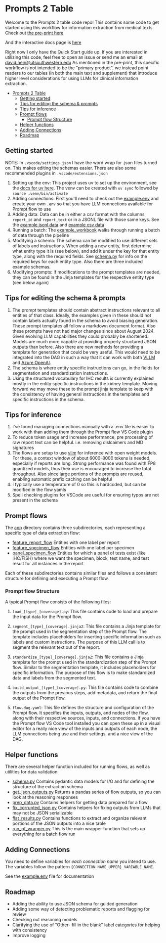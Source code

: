 # Prompts 2 Table

Welcome to the Prompts 2 table code repo! This contains some code to get started using this workflow for information extraction from medical texts
Check out [the pre-print here](https://www.medrxiv.org/content/10.1101/2025.02.11.25322107v1)

And the interactive docs page is [here](https://davidhein96.github.io/prompts_to_table/)

Right now I only have the Quick Start guide up. If you are interested in utilizing this code, feel free to open an issue or send me an email at david.hein@utsouthwestern.edu
As mentioned in the pre-print, this specific workflow is not intended to be the "primary product", we instead point readers to our tables (in both the main text and supplement) that introduce higher level considerations for using LLMs for clinical information extraction.

- [Prompts 2 Table](#prompts-2-table)
  - [Getting started](#getting-started)
  - [Tips for editing the schema \& prompts](#tips-for-editing-the-schema--prompts)
  - [Tips for inference](#tips-for-inference)
  - [Prompt flows](#prompt-flows)
    - [Prompt flow Structure](#prompt-flow-structure)
  - [Helper functions](#helper-functions)
  - [Adding Connections](#adding-connections)
  - [Roadmap](#roadmap)

## Getting started

NOTE: In `.vscode/settings.json` I have the word wrap for .json files turned on. This makes editing the schemas easier. There are also some recommended plugins in `.vscode/extensions.json`

1. Setting up the env: This project uses uv to set up the environment, see the [docs for uv here](https://docs.astral.sh/uv/getting-started/installation/). The venv can be created with `uv sync` followed by `source .venv/bin/activate`
2. Adding connections: First you'll need to check out the [example.env](example.env) and create your own `.env` so that you have LLM connections available for Prompt flow to use
3. Adding data: Data can be in either a csv format with the columns `report_id` and `report_text` or in a JSONL file with those same keys. See the [example jsonl data](/example_data/input/example_jsonl_data.jsonl) and [example csv data](/example_data/input/example_csv_data.csv)
4. Running a batch: The [example_workbook](/example_workflow_notebook.ipynb) walks through running a batch of data through the pipeline
5. Modifying a schema: The schema can be modified to use different sets of labels and instructions. When adding a new entity, first determine what entity type it is (see below), and add it under the key for that entity type, along with the required fields. See [schema.py](/app/helper_functions/schema.py) for info on the required keys for each entity type. Also there are three included example schemas.
6. Modifying prompts: If modifications to the prompt templates are needed, they can be found in the Jinja templates for the respective entity type (see below again)

## Tips for editing the schema & prompts

1. The prompt templates should contain abstract instructions relevant to all entities of that class. Ideally, the examples given in these should not contain labels actually found in the schema to avoid biasing generation. These prompt templates all follow a markdown document format. Also these prompts have not had major changes since about August 2024. Given evolving LLM capabilities they could probably be shortened. Models are much more capable at providing properly structured JSON outputs than before. Also there are new methods for providing a template for generation that could be very useful. This would need to be integrated into the DAG in such a way that it can work with both [VLLM](https://docs.vllm.ai/en/latest/features/structured_outputs.html) and [Azure OpenAI](https://learn.microsoft.com/en-us/azure/ai-services/openai/how-to/structured-outputs?tabs=python-secure%2Cdotnet-entra-id&pivots=programming-language-python).
2. The schema is where entity specific instructions can go, in the fields for segmentation and standardization instructions.
3. Using the structured vocabulary for IHC results is currently explained mostly in the entity specific instructions in the kidney template. Moving forward we may move these to the prompt jinja template to keep with the consistency of having general instructions in the templates and specific instructions in the schema.

## Tips for inference

1. I've found managing connections manually with a .env file is easier to work with than adding them through the Prompt flow VS Code plugin
2. To reduce token usage and increase performance, pre processing of raw report text can be helpful. i.e. removing dislcaimers and MD signatures
3. The flows are setup to use [vllm](https://docs.vllm.ai/en/latest/) for inference with open weight models. For these, a context window of about 6000-8000 tokens is needed, especially if reports are long. Strong performance was found with FP8 quantized models, thus their use is encouraged to increase the total throughput. Also since large portions of the prompts are reused, enabling automatic prefix caching can be helpful
4. I typically use a temperature of 0 so this is hardcoded, but can be modified in the flow yamls
5. Spell checking plugins for VSCode are useful for ensuring typos are not present in the schema

## Prompt flows

The [app](/app) directory contains three subdirectories, each representing a specific type of data extraction flow:

- [feature_report_flow](app/feature_report_flow/) Entities with one label per report
- [feature_specimen_flow](app/feature_specimen_flow/) Entities with one label per specimen
- [panel_specimen_flow](app/panel_specimen_flow/) Entities for which a panel of tests exist (like IHC/FISH) where we want the specimen, block, test name, and test result for all instances in the report

Each of these subdirectories contains similar files and follows a consistent structure for defining and executing a Prompt flow.

### Prompt flow Structure

A typical Prompt flow consists of the following files:

1. `load_[type]_[coverage].py`: This file contains code to load and prepare the input data for the Prompt flow.

2. `segment_[type]_[coverage].jinja2`: This file contains a Jinja template for the prompt used in the segmentation step of the Prompt flow. The template includes placeholders for inserting specific information such as labels and custom instructions. The purpose of this LLM call is to segment the relevant text out of the report.

3. `standardize_[type]_[coverage].jinja2`: This file contains a Jinja template for the prompt used in the standardization step of the Prompt flow. Similar to the segmentation template, it includes placeholders for specific information. The purpose of this flow is to make standardized data and labels from the segmented text.

4. `build_output_[type]_[coverage].py`: This file contains code to combine the outputs from the previous steps, add metadata, and return the final output of the Prompt flow.

5. `flow.dag.yaml`: This file defines the structure and configuration of the Prompt flow. It specifies the inputs, outputs, and nodes of the flow, along with their respective sources, inputs, and connections. If you have the Prompt flow VS Code tool installed you can open these up in a visual editor for a really nice view of the inputs and outputs of each node, the LLM connections being use and their settings, and a nice view of the DAG.

## Helper functions

There are several helper function included for running flows, as well as utilities for data validation

- [schema.py](app/helper_functions/schema.py) Contains pydantic data models for I/O and for defining the structure of the extraction schema
- [get_json_outputs.py](app/helper_functions/get_json_outputs.py) Returns a pandas series of flow outputs, so you can look at the reasoning responses
- [prep_data.py](/app/helper_functions/prep_data.py) Contains helpers for getting data prepared for a flow
- [fix_corrupted_json.py](/app/helper_functions/fix_corrupted_json.py) Contains helpers for fixing outputs from LLMs that may not be JSON serializable
- [flat_results.py](/app/helper_functions/flat_results.py) Contains functions to extract and organize relevant portions of the JSON outputs into a nice table
- [run_pf_wrapper.py](/app/helper_functions/run_pf_wrapper.py) This is the main wrapper function that sets up everything for a batch flow run

## Adding Connections

You need to define variables for *each connection name* you intend to use. The variables follow the pattern `{CONNECTION_NAME_UPPER}_VARIABLE_NAME`.

See the [example.env](./example.env) file for documentation

## Roadmap

- Adding the ability to use JSON schema for guided generation
- Adding some way of detecting problematic reports and flagging for review
- Checking out reasoning models
- Clarifying the use of "Other- fill in the blank" label categories for helping with consistency
- Improve logging
